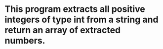 # This program extracts all positive integers of type int from a string and return an array of extracted numbers.
